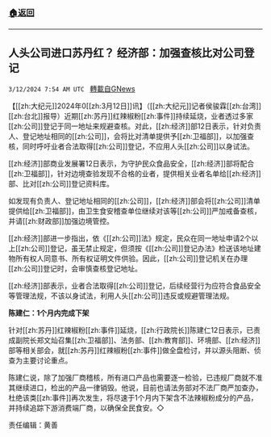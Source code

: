 ###  [:house:返回](README.md)
---


## 人头公司进口苏丹红？ 经济部：加强查核比对公司登记
`3/12/2024 7:54 AM UTC ` [轉載自GNews](https://gnews.org/articles/2387243)

【[[zh:大纪元]]2024年0[[zh:3月12日]]讯】（[[zh:大纪元]]记者侯骏霖[[zh:台湾]][[zh:台北]]报导）近期[[zh:苏丹]]红辣椒粉[[zh:事件]]持续延烧，业者透过多家[[zh:公司]]登记于同一地址来规避查核。对此，[[zh:经济]]部12日表示，针对负责人、登记地址相同的[[zh:公司]]，会将比对清单提供予[[zh:卫福部]]，以加强查核，同时呼吁业者合法取得[[zh:公司]]登记，不应用人头[[zh:公司]]以身试法。

[[zh:经济]]部商业发展署12日表示，为守护民众食品安全，[[zh:经济]]部将配合[[zh:卫福部]]，针对边境查验发现不合格的业者，提供相关业者名单给[[zh:经济]]部、比对[[zh:公司]]登记资料库。

如发现有负责人、登记地址相同的[[zh:公司]]，[[zh:经济]]部会将[[zh:公司]]清单提供给[[zh:卫福部]]，由卫生食安稽查单位继续对该等[[zh:公司]]严加戒备查核，并请[[zh:财政部]]加强边境管控。

[[zh:经济]]部进一步指出，依《[[zh:公司]]法》规定，民众在同一地址申请2个以上[[zh:公司]]登记，虽无禁止规定，但须按《[[zh:公司]]登记办法》检送该地址建物所有权人同意书、所有权证明文件供验。因此，[[zh:公司]]登记机关在办理[[zh:公司]]登记时，会审慎查核登记地址。

[[zh:经济]]部表示，业者合法取得[[zh:公司]]登记，后续经营行为应符合食品安全等管理法规，不该以身试法，利用人头[[zh:公司]]违反或规避管理法规。

**陈建仁：1个月内完成下架**

针对[[zh:苏丹]]红辣椒粉[[zh:事件]]延烧，[[zh:行政院长]]陈建仁12日表示，已责成副院长郑文灿召集[[zh:卫福部]]、法务部、[[zh:教育部]]、环境部、[[zh:经济]]部等相关部会，就[[zh:苏丹]]红辣椒粉[[zh:事件]]做全盘检讨，并以源头阻断、侦查为主要讨论重点。

陈建仁说，除了加强厂商稽核，所有进口产品也需要逐一检验，已违规厂商就不准其继续进口，检出的产品一律销毁。他说，目前也请法务部对不法厂商严加查办，杜绝该类[[zh:事件]]再次发生，将尽速于1个月内下架含不法辣椒粉成分的产品，并持续追踪下游消费端厂商，以确保全民食安。◇

责任编辑：黄善
